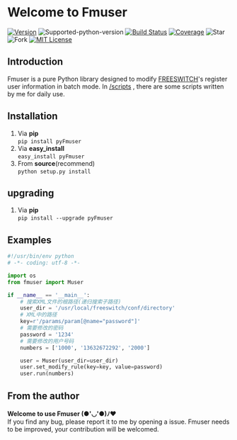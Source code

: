 # Welcome to Fmuser
[![Version][version-badge]][version-link] ![Supported-python-version][python27-badge] [![Build Status][travis-badge]][travis-link]  [![Coverage][coverage-badge]][coverage-link] ![Star][stars] ![Fork][forks] [![MIT License][license-badge]](LICENSE.md)

## Introduction

Fmuser is a pure Python library designed to modify [FREESWITCH](https://freeswitch.org/)'s register user information in batch mode.
In [/scripts](https://github.com/sudaning/Fmuser/tree/master/scripts) , there are some scripts written by me for daily use.

## Installation
1. Via **pip**  
```pip install pyFmuser```  
2. Via **easy_install**  
```easy_install pyFmuser```  
3. From **source**(recommend)   
```python setup.py install```  

## upgrading
1. Via **pip**   
```pip install --upgrade pyFmuser```

## Examples
```python
#!/usr/bin/env python 
# -*- coding: utf-8 -*- 

import os
from fmuser import Muser

if __name__ == '__main__':
	# 搜索XML文件的根路径(递归搜索子路径)
	user_dir = '/usr/local/freeswitch/conf/directory'
	# XML中的路径
	key=r'/params/param[@name="password"]'
	# 需要修改的密码
	password = '1234'
	# 需要修改的用户号码
	numbers = ['1000', '13632672292', '2000']

	user = Muser(user_dir=user_dir)
	user.set_modify_rule(key=key, value=password)
	user.run(numbers)
```

## From the author
**Welcome to use Fmuser (●'◡'●)ﾉ♥**  
If you find any bug, please report it to me by opening a issue.
Fmuser needs to be improved, your contribution will be welcomed.

[version-badge]:   https://img.shields.io/pypi/v/pyFmuser.svg?label=pypi
[version-link]:    https://pypi.python.org/pypi/pyFmuser/
[python27-badge]:  https://img.shields.io/badge/python-2.7-green.svg
[stars]:           https://img.shields.io/github/stars/sudaning/Fmuser.svg
[forks]:           https://img.shields.io/github/forks/sudaning/Fmuser.svg
[travis-badge]:    https://img.shields.io/travis/sudaning/Fmuser.svg
[travis-link]:     https://travis-ci.org/sudaning/Fmuser
[coverage-badge]:  https://img.shields.io/coveralls/sudaning/Fmuser.svg
[coverage-link]:   https://coveralls.io/github/sudaning/Fmuser
[license-badge]:   https://img.shields.io/badge/license-MIT-007EC7.svg

